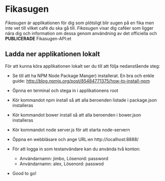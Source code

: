 # Fikasugen

*Fikasugen* är applikationen för dig som plötsligt blir sugen på en fika men inte vet till vilket café du ska gå till.
*Fikasugen* visar dig caféer som ligger nära dig och information om dessa genom användning av det officiella och **PUBLICERADE**
Fikasugen-API:et


## Ladda ner applikationen lokalt

För att kunna köra applikationen lokalt ser du till att följa nedanstående steg:

- Se till att ha NPM Node Package Manger) installerat. En bra och enkle guide: http://blog.npmjs.org/post/85484771375/how-to-install-npm

- Öpnna en terminal och stega in i applikationens root

- Kör kommandot npm install så att alla beroenden listade i package.json installeras

- Kör kommandot bower install så att alla beroenden i bower.json installeras

- Kör kommandot node server.js för att starta node-servern

- Öppna en webbläsare och ange URL:en http://localhost:8888/

- För att logga in som testanvändare kan du använda två konton:
    - Användarnamn: jimbo, Lösenord: password
    - Användarnamn: alex, Lösenord: passwod

- Good to go!